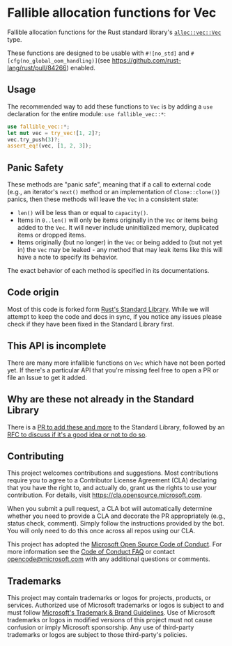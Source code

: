 # Fallible allocation functions for Vec

Fallible allocation functions for the Rust standard library's [`alloc::vec::Vec`](https://doc.rust-lang.org/std/vec/struct.Vec.html) type.

These functions are designed to be usable with `#![no_std]` and `#[cfg(no_global_oom_handling)]`(see <https://github.com/rust-lang/rust/pull/84266>) enabled.

## Usage

The recommended way to add these functions to `Vec` is by adding a `use` declaration for the entire module: `use fallible_vec::*`:
```rust
use fallible_vec::*;
let mut vec = try_vec![1, 2]?;
vec.try_push(3)?;
assert_eq!(vec, [1, 2, 3]);
```

## Panic Safety

These methods are "panic safe", meaning that if a call to external code (e.g., an iterator's `next()` method or an implementation of `Clone::clone()`) panics, then these methods will leave the `Vec` in a consistent state:
* `len()` will be less than or equal to `capacity()`.
* Items in `0..len()` will only be items originally in the `Vec` or items being added to the `Vec`. It will never include uninitialized memory, duplicated items or dropped items.
* Items originally (but no longer) in the `Vec` or being added to (but not yet in) the `Vec` may be leaked - any method that may leak items like this will have a note to specify its behavior.

The exact behavior of each method is specified in its documentations.

## Code origin

Most of this code is forked form [Rust's Standard Library](https://github.com/rust-lang/rust). While we will attempt to keep the code and docs in sync, if you notice any issues please check if they have been fixed in the Standard Library first.

## This API is incomplete

There are many more infallible functions on `Vec` which have not been ported yet. If there's a particular API that you're missing feel free to open a PR or file an Issue to get it added.

## Why are these not already in the Standard Library

There is a [PR to add these and more](https://github.com/rust-lang/rust/pull/95051) to the Standard Library, followed by an [RFC to discuss if it's a good idea or not to do so](https://github.com/rust-lang/rfcs/pull/3271).

## Contributing

This project welcomes contributions and suggestions.  Most contributions require you to agree to a
Contributor License Agreement (CLA) declaring that you have the right to, and actually do, grant us
the rights to use your contribution. For details, visit https://cla.opensource.microsoft.com.

When you submit a pull request, a CLA bot will automatically determine whether you need to provide
a CLA and decorate the PR appropriately (e.g., status check, comment). Simply follow the instructions
provided by the bot. You will only need to do this once across all repos using our CLA.

This project has adopted the [Microsoft Open Source Code of Conduct](https://opensource.microsoft.com/codeofconduct/).
For more information see the [Code of Conduct FAQ](https://opensource.microsoft.com/codeofconduct/faq/) or
contact [opencode@microsoft.com](mailto:opencode@microsoft.com) with any additional questions or comments.

## Trademarks

This project may contain trademarks or logos for projects, products, or services. Authorized use of Microsoft 
trademarks or logos is subject to and must follow 
[Microsoft's Trademark & Brand Guidelines](https://www.microsoft.com/en-us/legal/intellectualproperty/trademarks/usage/general).
Use of Microsoft trademarks or logos in modified versions of this project must not cause confusion or imply Microsoft sponsorship.
Any use of third-party trademarks or logos are subject to those third-party's policies.

